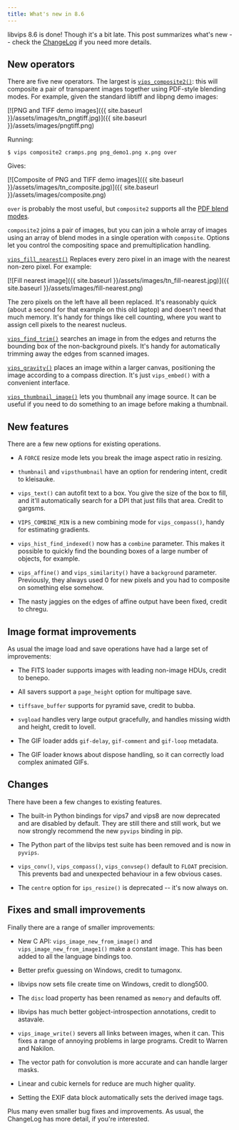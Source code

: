 ```yaml
---
title: What's new in 8.6
---
```


libvips 8.6 is done! Though it's a bit late. This post summarizes what's new
-- check the [ChangeLog](link) if you need more details. 

## New operators

There are five new operators. The largest is
[`vips_composite2()`](link-to-docs): this will composite a pair of
transparent images together using PDF-style blending modes. For example,
given the standard libtiff and libpng demo images:

[![PNG and TIFF demo images]({{ site.baseurl }}/assets/images/tn_pngtiff.jpg)]({{ site.baseurl }}/assets/images/pngtiff.png)

Running:

```
$ vips composite2 cramps.png png_demo1.png x.png over
```

Gives:

[![Composite of PNG and TIFF demo images]({{ site.baseurl }}/assets/images/tn_composite.jpg)]({{ site.baseurl }}/assets/images/composite.png)

`over` is probably the most useful, but `composite2` supports all the [PDF blend
modes](link-to-docs-when-we-have-them-up).

`composite2` joins a pair of images, but you can join a whole array of images
using an array of blend modes in a single operation with `composite`. Options
let you control the compositing space and premultiplication handling.

[`vips_fill_nearest()`](docs) Replaces every zero pixel in an image with the
nearest non-zero pixel. For example:

[![Fill nearest image]({{ site.baseurl }}/assets/images/tn_fill-nearest.jpg)]({{ site.baseurl }}/assets/images/fill-nearest.png)

The zero pixels on the left have all been replaced. It's reasonably quick
(about a second for that example on this old laptop) and doesn't need that much
memory. It's handy for things like cell counting, where you want to assign cell
pixels to the nearest nucleus.

[`vips_find_trim()`](docs) searches an image in from the edges and returns the
bounding box of the non-background pixels. It's handy for automatically 
trimming away the edges from scanned images.

[`vips_gravity()`](docs) places an image within a larger canvas, positioning
the image according to a compass direction. It's just `vips_embed()` with a
convenient interface.

[`vips_thumbnail_image()`](docs) lets you thumbnail any image source. It can be
useful if you need to do something to an image before making a thumbnail.

## New features

There are a few new options for existing operations.

* A `FORCE` resize mode lets you break the image aspect ratio in resizing. 

* `thumbnail` and `vipsthumbnail` have an option for rendering intent, credit
  to kleisauke.

* `vips_text()` can autofit text to a box. You give the size of the box to
  fill, and it'll automatically search for a DPI that just fills that area. 
  Credit to gargsms.

* `VIPS_COMBINE_MIN` is a new combining mode for `vips_compass()`, handy for
  estimating gradients. 

* `vips_hist_find_indexed()` now has a `combine` parameter. This makes it
  possible to quickly find the bounding boxes of a large number of objects, for
  example.

* `vips_affine()` and `vips_similarity()` have a `background` parameter.
  Previously, they always used 0 for new pixels and you had to composite on
  something else somehow.

* The nasty jaggies on the edges of affine output have been fixed, credit to
  chregu.

## Image format improvements

As usual the image load and save operations have had a large set of
improvements:

* The FITS loader supports images with leading non-image HDUs, credit to
  benepo.

* All savers support a `page_height` option for multipage save.

* `tiffsave_buffer` supports for pyramid save, credit to bubba.

* `svgload` handles very large output gracefully, and handles missing width 
  and height, credit to lovell.

* The GIF loader adds `gif-delay`, `gif-comment` and `gif-loop` metadata.

* The GIF loader knows about dispose handling, so it can correctly load complex
  animated GIFs.

## Changes 

There have been a few changes to existing features.

* The built-in Python bindings for vips7 and vips8 are now deprecated and are
  disabled by default. They are still there and still work, but we now 
  strongly recommend the new `pyvips` binding in pip. 

* The Python part of the libvips test suite has been removed and is now in
  `pyvips`.

* `vips_conv()`, `vips_compass()`, `vips_convsep()` default to `FLOAT` 
  precision. This prevents bad and unexpected behaviour in a few obvious cases. 

* The `centre` option for `ips_resize()` is deprecated -- it's now always on.

## Fixes and small improvements

Finally there are a range of smaller improvements:

* New C API: `vips_image_new_from_image()` and `vips_image_new_from_image1()` 
  make a constant image. This has been added to all the language bindings too.

* Better prefix guessing on Windows, credit to tumagonx.

* libvips now sets file create time on Windows, credit to dlong500.

* The `disc` load property has been renamed as `memory` and defaults off.

* libvips has much better gobject-introspection annotations, credit to astavale.

* `vips_image_write()` severs all links between images, when it can. This fixes
  a range of annoying problems in large programs. Credit to Warren and Nakilon.

* The vector path for convolution is more accurate and can handle larger masks.

* Linear and cubic kernels for reduce are much higher quality.

* Setting the EXIF data block automatically sets the derived image tags.

Plus many even smaller bug fixes and improvements. As usual, the 
ChangeLog has more detail, if you're interested.
